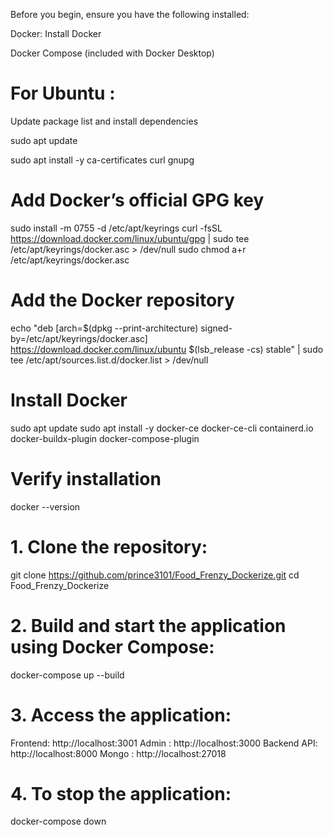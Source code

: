 Before you begin, ensure you have the following installed:

Docker: Install Docker

Docker Compose (included with Docker Desktop)

# For Ubuntu :

Update package list and install dependencies

sudo apt update

sudo apt install -y ca-certificates curl gnupg

# Add Docker’s official GPG key
sudo install -m 0755 -d /etc/apt/keyrings
curl -fsSL https://download.docker.com/linux/ubuntu/gpg | sudo tee /etc/apt/keyrings/docker.asc > /dev/null
sudo chmod a+r /etc/apt/keyrings/docker.asc

# Add the Docker repository
echo "deb [arch=$(dpkg --print-architecture) signed-by=/etc/apt/keyrings/docker.asc] https://download.docker.com/linux/ubuntu $(lsb_release -cs) stable" | sudo tee /etc/apt/sources.list.d/docker.list > /dev/null

# Install Docker
sudo apt update
sudo apt install -y docker-ce docker-ce-cli containerd.io docker-buildx-plugin docker-compose-plugin

# Verify installation
docker --version

# 1. Clone the repository:

git clone https://github.com/prince3101/Food_Frenzy_Dockerize.git
cd Food_Frenzy_Dockerize

# 2. Build and start the application using Docker Compose:

docker-compose up --build

# 3. Access the application:

Frontend: http://localhost:3001
Admin : http://localhost:3000
Backend API: http://localhost:8000
Mongo : http://localhost:27018

# 4. To stop the application:

docker-compose down

